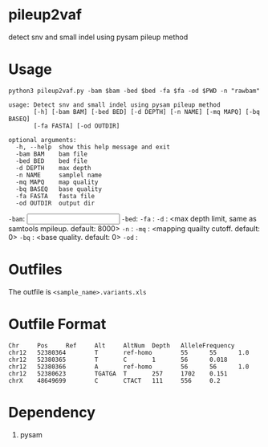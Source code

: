 # pileup2vaf
detect snv and small indel using pysam pileup method

# Usage
`python3 pileup2vaf.py -bam $bam -bed $bed -fa $fa -od $PWD -n "rawbam"`

```
usage: Detect snv and small indel using pysam pileup method
       [-h] [-bam BAM] [-bed BED] [-d DEPTH] [-n NAME] [-mq MAPQ] [-bq BASEQ]
       [-fa FASTA] [-od OUTDIR]

optional arguments:
  -h, --help  show this help message and exit
  -bam BAM    bam file
  -bed BED    bed file
  -d DEPTH    max depth
  -n NAME     samplel name
  -mq MAPQ    map quality
  -bq BASEQ   base quality
  -fa FASTA   fasta file
  -od OUTDIR  output dir
```
`-bam`: <input bam file>
`-bed`: <BED file>
`-fa` : <reference fasta file>
`-d`  : <max depth limit, same as samtools mpileup. default: 8000>
`-n`  : <sample name>
`-mq` : <mapping quailty cutoff. default: 0>
`-bq` : <base quality. default: 0>
`-od` : <output dir>


# Outfiles
The outfile is `<sample_name>.variants.xls`

# Outfile Format
```
Chr     Pos     Ref     Alt     AltNum  Depth   AlleleFrequency
chr12   52380364        T       ref-homo        55      55      1.0
chr12   52380365        T       C       1       56      0.018
chr12   52380366        A       ref-homo        56      56      1.0
chr12   52380623        TGATGA  T       257     1702    0.151
chrX    48649699        C       CTACT   111     556     0.2
```

# Dependency
1. pysam